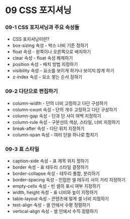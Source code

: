 # 09 CSS 포지셔닝

### 09-1 CSS 포지셔닝과 주요 속성들

* CSS 포지셔닝이란?
* box-sizing 속성 - 박스 너비 기준 정하기
* float 속성 - 왼쪽이나 오른쪽으로 배치하기
* clear 속성 - float 속성 해제하기
* position 속성 - 배치 방법 지정하기
* visibility 속성 - 요소를 보이게 하거나 보이지 않게 하기
* z-index 속성 - 요소 쌓는 순서 정하기

### 09-2 다단으로 편집하기

* column-width - 단의 너비 고정하고 다단 구성하기
* column-count 속성 - 단의 개수 고정하고 다단 구성하기
* column-gap 속성 - 단과 단 사이 여백 지정하기
* column-rule 속성 - 구분선의 색상, 스타일, 너비 지정하기
* break-after 속성 - 다단 위치 지정하기
* column-span 속성 - 여러 단을 하나로 합치기

### 09-3 표 스타일

* caption-side 속성 - 표 제목 위치 정하기
* border 속성 - 표 테두리 스타일 결정하기
* border-collapse 속성 - 테두리 통합, 분리하기
* border-spacing 속성 - 인접한 셀 테두리 사이 거리 지정하기
* empty-cells 속성 - 빈 셀의 표시 여부 지정하기
* width, height 속성 - 표 너비와 높이 지정하기
* table-layout 속성 - 콘텐츠에 맞게 셀 너비 지정하기
* text-align 속성 - 셀 안에서 수평 정렬하기
* vertical-align 속성 - 셀 안에서 수직 정렬하기





